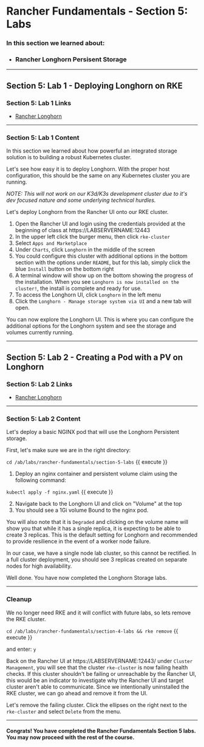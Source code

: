 # Rancher Fundamentals - Section 5: Labs

### In this section we learned about:

* ### Rancher Longhorn Persisent Storage

____

## Section 5: Lab 1 - Deploying Longhorn on RKE

### Section 5: Lab 1 Links

* [Rancher Longhorn](https://rancher.com/products/longhorn/)
____

### Section 5: Lab 1 Content

In this section we learned about how powerful an integrated storage solution is to building a robust Kubernetes cluster.

Let's see how easy it is to deploy Longhorn. With the proper host configuration, this should be the same on any Kubernetes cluster you are running.

*NOTE: This will not work on our K3d/K3s development cluster due to it's dev focused nature and some underlying technical hurdles.*

Let's deploy Longhorn from the Rancher UI onto our RKE cluster.

1. Open the Rancher UI and login using the credentials provided at the beginning of class at https://LABSERVERNAME:12443
2. In the upper left click the burger menu, then click `rke-cluster`
3. Select `Apps and Marketplace`
4. Under `Charts`, click `Longhorn` in the middle of the screen
5. You could configure this cluster with additional options in the bottom section with the options under `README`, but for this lab, simply click the blue `Install` button on the bottom right
6. A terminal window will show up on the bottom showing the progress of the installation. When you see `Longhorn is now installed on the cluster!`, the install is complete and ready for use. 
7. To access the Longhorn UI, click `Longhorn` in the left menu
8. Click the `Longhorn - Manage storage system via UI` and a new tab will open.

You can now explore the Longhorn UI. This is where you can configure the additional options for the Longhorn system and see the storage and volumes currently running.

____

## Section 5: Lab 2 - Creating a Pod with a PV on Longhorn

### Section 5: Lab 2 Links

* [Rancher Longhorn](https://rancher.com/products/longhorn/)
____

### Section 5: Lab 2 Content

Let's deploy a basic NGINX pod that will use the Longhorn Persistent storage.

First, let's make sure we are in the right directory:

`cd /ab/labs/rancher-fundamentals/section-5-labs` {{ execute }}

1. Deploy an nginx container and persistent volume claim using the following command:

`kubectl apply -f nginx.yaml` {{ execute }}

2. Navigate back to the Longhorn UI and click on "Volume" at the top
3. You should see a 1Gi volume Bound to the nginx pod. 

You will also note that it is `Degraded` and clicking on the volume name will show you that while it has a single replica, it is expecting to be able to create 3 replicas. This is the default setting for Longhorn and recommended to provide resilience in the event of a worker node failure.

In our case, we have a single node lab cluster, so this cannot be rectified. In a full cluster deployment, you should see 3 replicas created on separate nodes for high availability.

Well done. You have now completed the Longhorn Storage labs.

___

### Cleanup

We no longer need RKE and it will conflict with future labs, so lets remove the RKE cluster.

`cd /ab/labs/rancher-fundamentals/section-4-labs && rke remove` {{ execute }}

and enter: `y`

Back on the Rancher UI at https://LABSERVERNAME:12443/ under `Cluster Management`, you will see that the cluster `rke-cluster` is now failing health checks. If this cluster shouldn't be failing or unreachable by the Rancher UI, this would be an indicator to investigate why the Rancher UI and target cluster aren't able to communicate. Since we intentionally uninstalled the RKE cluster, we can go ahead and remove it from the UI.

Let's remove the failing cluster.  Click the ellipses on the right next to the `rke-cluster` and select `Delete` from the menu. 

____

#### Congrats! You have completed the Rancher Fundamentals Section 5 labs. You may now proceed with the rest of the course.

